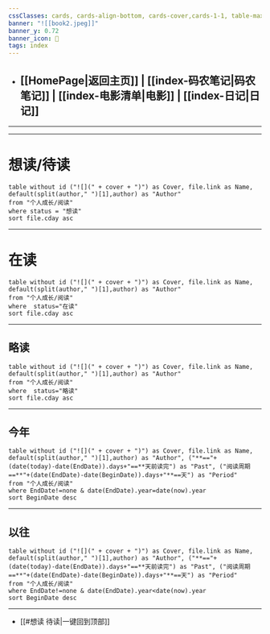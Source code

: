 ```yaml
---
cssClasses: cards, cards-align-bottom, cards-cover,cards-1-1, table-max,cards-cols-8
banner: "![[book2.jpeg]]"
banner_y: 0.72
banner_icon: 📙
tags: index
---
```


- ## [[HomePage|返回主页]] | [[index-码农笔记|码农笔记]] | [[index-电影清单|电影]] | [[index-日记|日记]]
---

---
 
#  想读/待读

```dataview
table without id ("![](" + cover + ")") as Cover, file.link as Name, default(split(author," ")[1],author) as "Author"
from "个人成长/阅读"
where status = "想读" 
sort file.cday asc 

```
---

#  在读

```dataview
table without id ("![](" + cover + ")") as Cover, file.link as Name, default(split(author," ")[1],author) as "Author"
from "个人成长/阅读"  
where  status="在读"
sort file.cday asc 

```
---


## 略读

```dataview
table without id ("![](" + cover + ")") as Cover, file.link as Name, default(split(author," ")[1],author) as "Author"
from "个人成长/阅读"  
where  status="略读"
sort file.cday asc 

```
---

## 今年

```dataview
table without id ("![](" + cover + ")") as Cover, file.link as Name, default(split(author," ")[1],author) as "Author", ("**=="+(date(today)-date(EndDate)).days+"==**天前读完") as "Past", ("阅读周期==**"+(date(EndDate)-date(BeginDate)).days+"**==天") as "Period"
from "个人成长/阅读"  
where EndDate!=none & date(EndDate).year=date(now).year
sort BeginDate desc
```
---

## 以往

```dataview
table without id ("![](" + cover + ")") as Cover, file.link as Name, default(split(author," ")[1],author) as "Author", ("**=="+(date(today)-date(EndDate)).days+"==**天前读完") as "Past", ("阅读周期==**"+(date(EndDate)-date(BeginDate)).days+"**==天") as "Period"
from "个人成长/阅读"  
where EndDate!=none & date(EndDate).year<date(now).year
sort BeginDate desc
```
---


-  [[#想读 待读|一键回到顶部]]